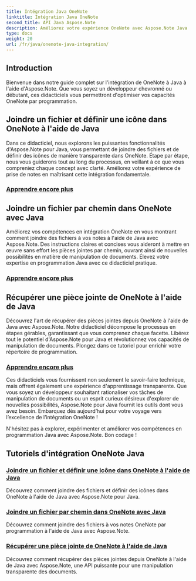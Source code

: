 ```yaml
---
title: Intégration Java OneNote
linktitle: Intégration Java OneNote
second_title: API Java Aspose.Note
description: Améliorez votre expérience OneNote avec Aspose.Note Java ! Explorez des didacticiels sur la manière de joindre des fichiers, de définir des icônes et de récupérer des pièces jointes par programmation à l'aide de Java.
type: docs
weight: 20
url: /fr/java/onenote-java-integration/
---
```

## Introduction

Bienvenue dans notre guide complet sur l'intégration de OneNote à Java à l'aide d'Aspose.Note. Que vous soyez un développeur chevronné ou débutant, ces didacticiels vous permettront d'optimiser vos capacités OneNote par programmation.

## Joindre un fichier et définir une icône dans OneNote à l'aide de Java
Dans ce didacticiel, nous explorons les puissantes fonctionnalités d'Aspose.Note pour Java, vous permettant de joindre des fichiers et de définir des icônes de manière transparente dans OneNote. Étape par étape, nous vous guiderons tout au long du processus, en veillant à ce que vous compreniez chaque concept avec clarté. Améliorez votre expérience de prise de notes en maîtrisant cette intégration fondamentale.

### [Apprendre encore plus](./attach-file-and-set-icon/)

## Joindre un fichier par chemin dans OneNote avec Java
Améliorez vos compétences en intégration OneNote en vous montrant comment joindre des fichiers à vos notes à l'aide de Java avec Aspose.Note. Des instructions claires et concises vous aideront à mettre en œuvre sans effort les pièces jointes par chemin, ouvrant ainsi de nouvelles possibilités en matière de manipulation de documents. Élevez votre expertise en programmation Java avec ce didacticiel pratique.

### [Apprendre encore plus](./attach-file-by-path/)

## Récupérer une pièce jointe de OneNote à l'aide de Java
Découvrez l'art de récupérer des pièces jointes depuis OneNote à l'aide de Java avec Aspose.Note. Notre didacticiel décompose le processus en étapes gérables, garantissant que vous comprenez chaque facette. Libérez tout le potentiel d'Aspose.Note pour Java et révolutionnez vos capacités de manipulation de documents. Plongez dans ce tutoriel pour enrichir votre répertoire de programmation.

### [Apprendre encore plus](./retrieve-attachment/)

Ces didacticiels vous fournissent non seulement le savoir-faire technique, mais offrent également une expérience d'apprentissage transparente. Que vous soyez un développeur souhaitant rationaliser vos tâches de manipulation de documents ou un esprit curieux désireux d'explorer de nouvelles possibilités, Aspose.Note pour Java fournit les outils dont vous avez besoin. Embarquez dès aujourd’hui pour votre voyage vers l’excellence de l’intégration OneNote !

N'hésitez pas à explorer, expérimenter et améliorer vos compétences en programmation Java avec Aspose.Note. Bon codage !
## Tutoriels d'intégration OneNote Java
### [Joindre un fichier et définir une icône dans OneNote à l'aide de Java](./attach-file-and-set-icon/)
Découvrez comment joindre des fichiers et définir des icônes dans OneNote à l'aide de Java avec Aspose.Note pour Java.
### [Joindre un fichier par chemin dans OneNote avec Java](./attach-file-by-path/)
Découvrez comment joindre des fichiers à vos notes OneNote par programmation à l'aide de Java avec Aspose.Note.
### [Récupérer une pièce jointe de OneNote à l'aide de Java](./retrieve-attachment/)
Découvrez comment récupérer des pièces jointes depuis OneNote à l'aide de Java avec Aspose.Note, une API puissante pour une manipulation transparente des documents.